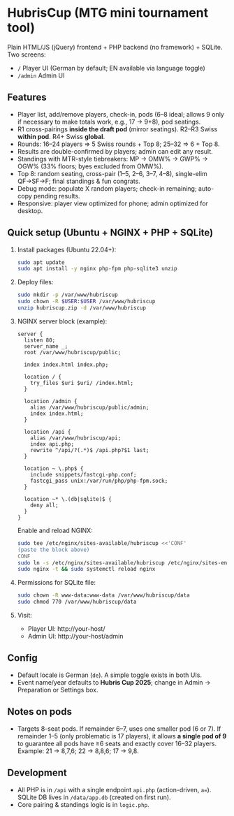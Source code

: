 # HubrisCup (MTG mini tournament tool)

Plain HTML/JS (jQuery) frontend + PHP backend (no framework) + SQLite. Two screens:
- `/` Player UI (German by default; EN available via language toggle)
- `/admin` Admin UI

## Features
- Player list, add/remove players, check-in, pods (6–8 ideal; allows 9 only if necessary to make totals work, e.g., 17 → 9+8), pod seatings.
- R1 cross-pairings **inside the draft pod** (mirror seatings). R2–R3 Swiss **within pod**. R4+ Swiss **global**.
- Rounds: 16–24 players ⇒ 5 Swiss rounds + Top 8; 25–32 ⇒ 6 + Top 8.
- Results are double-confirmed by players; admin can edit any result.
- Standings with MTR-style tiebreakers: MP → OMW% → GWP% → OGW% (33% floors; byes excluded from OMW%).
- Top 8: random seating, cross-pair (1–5, 2–6, 3–7, 4–8), single-elim QF→SF→F; final standings & fun congrats.
- Debug mode: populate X random players; check-in remaining; auto-copy pending results.
- Responsive: player view optimized for phone; admin optimized for desktop.

## Quick setup (Ubuntu + NGINX + PHP + SQLite)
1) Install packages (Ubuntu 22.04+):
   ```bash
   sudo apt update
   sudo apt install -y nginx php-fpm php-sqlite3 unzip
   ```

2) Deploy files:
   ```bash
   sudo mkdir -p /var/www/hubriscup
   sudo chown -R $USER:$USER /var/www/hubriscup
   unzip hubriscup.zip -d /var/www/hubriscup
   ```

3) NGINX server block (example):
   ```nginx
   server {
     listen 80;
     server_name _;
     root /var/www/hubriscup/public;

     index index.html index.php;

     location / {
       try_files $uri $uri/ /index.html;
     }

     location /admin {
       alias /var/www/hubriscup/public/admin;
       index index.html;
     }

     location /api {
       alias /var/www/hubriscup/api;
       index api.php;
       rewrite ^/api/?(.*)$ /api.php?$1 last;
     }

     location ~ \.php$ {
       include snippets/fastcgi-php.conf;
       fastcgi_pass unix:/var/run/php/php-fpm.sock;
     }

     location ~* \.(db|sqlite)$ {
       deny all;
     }
   }
   ```
   Enable and reload NGINX:
   ```bash
   sudo tee /etc/nginx/sites-available/hubriscup <<'CONF'
   (paste the block above)
   CONF
   sudo ln -s /etc/nginx/sites-available/hubriscup /etc/nginx/sites-enabled/hubriscup
   sudo nginx -t && sudo systemctl reload nginx
   ```

4) Permissions for SQLite file:
   ```bash
   sudo chown -R www-data:www-data /var/www/hubriscup/data
   sudo chmod 770 /var/www/hubriscup/data
   ```

5) Visit:
   - Player UI: http://your-host/
   - Admin UI:  http://your-host/admin

## Config
- Default locale is German (`de`). A simple toggle exists in both UIs.
- Event name/year defaults to **Hubris Cup 2025**; change in Admin → Preparation or Settings box.

## Notes on pods
- Targets 8-seat pods. If remainder 6–7, uses one smaller pod (6 or 7). If remainder 1–5 (only problematic is 17 players), it allows **a single pod of 9** to guarantee all pods have ≥6 seats and exactly cover 16–32 players. Example: 21 → 8,7,6; 22 → 8,8,6; 17 → 9,8.

## Development
- All PHP is in `/api` with a single endpoint `api.php` (action-driven, `a=`). SQLite DB lives in `/data/app.db` (created on first run).
- Core pairing & standings logic is in `logic.php`.
